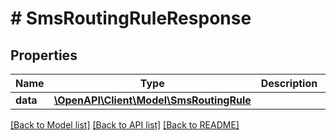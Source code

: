 # # SmsRoutingRuleResponse

## Properties

Name | Type | Description | Notes
------------ | ------------- | ------------- | -------------
**data** | [**\OpenAPI\Client\Model\SmsRoutingRule**](SmsRoutingRule.md) |  | [optional]

[[Back to Model list]](../../README.md#models) [[Back to API list]](../../README.md#endpoints) [[Back to README]](../../README.md)
